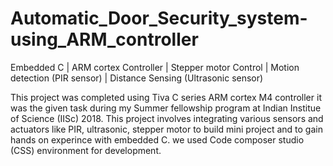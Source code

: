 # Automatic_Door_Security_system-using_ARM_controller
Embedded C | ARM cortex Controller | Stepper motor Control | Motion detection (PIR sensor) | Distance Sensing (Ultrasonic sensor) 

This project was completed using Tiva C series ARM cortex M4 controller it was the given task during my Summer fellowship program at Indian Institue of Science (IISc) 2018. This project involves integrating various sensors and actuators like PIR, ultrasonic, stepper motor to build mini project and to gain hands on experince with embedded C. we used Code composer studio (CSS) environment for development.
